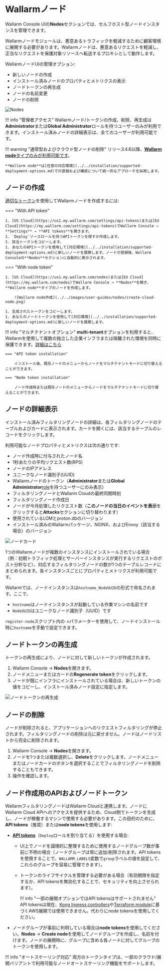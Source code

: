 # Wallarmノード

Wallarm Console UIの**Nodes**セクションでは、セルフホスト型ノードインスタンスを管理できます。

Wallarmノードモジュールは、悪意あるトラフィックを軽減するために顧客環境に展開する必要があります。Wallarmノードは、悪意あるリクエストを軽減し、正当なリクエストを保護対象リソースへ転送するプロキシとして動作します。

WallarmノードUIの管理オプション:

* 新しいノードの作成
* インストール済みノードのプロパティとメトリクスの表示
* ノードトークンの再生成
* ノードの名前変更
* ノードの削除

![Nodes](../../images/user-guides/nodes/table-nodes.png)

!!! info "管理者アクセス"
    Wallarmノード/トークンの作成、削除、再生成は**Administrator**または**Global Administrator**ロールを持つユーザーのみが利用できます。インストール済みノードの詳細表示は、全てのユーザーが利用可能です。

!!! warning "通常型およびクラウド型ノードの削除"
    リリース4.6以降、[**Wallarm node**タイプのみが利用可能です](../../updating-migrating/older-versions/what-is-new.md#unified-registration-of-nodes-in-the-wallarm-cloud-by-api-tokens)。
    
    **Wallarm node**は[任意の対応環境](../../installation/supported-deployment-options.md)での登録および構成について統一的なアプローチを採用します。

## ノードの作成

[適切なトークン](#api-and-node-tokens-for-node-creation)を使用してWallarmノードを作成するには:

=== "With API token"

    1. [US Cloud](https://us1.my.wallarm.com/settings/api-tokens)または[EU Cloud](https://my.wallarm.com/settings/api-tokens)でWallarm Console → **Settings** → **API tokens**を開きます。
    1. `Deploy`ソースロールを持つAPIトークンを探すか作成します。
    1. 該当トークンをコピーします。
    1. あなたのAPIトークンを使用して[対応環境](../../installation/supported-deployment-options.md)に新しいノードを展開します。ノードの登録後、Wallarm Consoleの**Nodes**セクションに自動的に表示されます。

=== "With node token"

    1. [US Cloud](https://us1.my.wallarm.com/nodes)または[EU Cloud](https://my.wallarm.com/nodes)でWallarm Console → **Nodes**を開き、**Wallarm node**タイプのノードを作成します。

        ![Wallarm node作成](../../images/user-guides/nodes/create-cloud-node.png)
    
    1. 生成されたトークンをコピーします。
    1. あなたのノードトークンを使用して[対応環境](../../installation/supported-deployment-options.md)に新しいノードを展開します。

!!! info "マルチテナントオプション"
    **multi-tenant**オプションを利用すると、Wallarmを使用して複数の独立した企業インフラまたは隔離された環境を同時に保護できます。[詳細はこちら](../../installation/multi-tenant/overview.md)

    === "API token installation"

        インストール後、既存ノードのメニューからノードをマルチテナントモードに切り替えることができます。

    === "Node token installation"
    
        ノード作成時または既存ノードのメニューからノードをマルチテナントモードに切り替えることができます。

## ノードの詳細表示

インストール済みフィルタリングノードの詳細は、各フィルタリングノードのテーブルおよびカードに表示されます。カードを開くには、該当するテーブルのレコードをクリックします。

利用可能なノードプロパティとメトリクスは次の通りです:

* ノード作成時に付与されたノード名
* 1秒あたりの平均リクエスト数(RPS)
* ノードのIPアドレス
* ユニークなノード識別子(UUID)
* Wallarmノードのトークン（**Administrator**または**Global Administrator**[role](../settings/users.md)を持つユーザーにのみ表示）
* フィルタリングノードとWallarm Cloudの最終同期時刻
* フィルタリングノード作成日
* ノードが今月処理したリクエスト数（**このノードの当日のイベントを表示**をクリックすると**Attacks**セクションに切り替わります）
* 使用されているLOMとproton.dbのバージョン
* インストール済みのWallarmパッケージ、NGINX、およびEnvoy（該当する場合）のバージョン

![ノードカード](../../images/user-guides/nodes/view-wallarm-node.png)

1つのWallarmノードが複数のインスタンスにインストールされている場合（例：初期トラフィック処理とサーバーインスタンスが実行するリクエストのポスト分析など）、対応するフィルタリングノードの数が1つのテーブルレコードにまとめられます。各インスタンスごとにプロパティとメトリクスが利用可能です。

Wallarmでは、ノードインスタンスは`hostname_NodeUUID`の形式で命名されます。ここで、

* `hostname`はノードインスタンスが起動している作業マシンの名前です
* `NodeUUID`はユニークなノード識別子（UUID）です

`register-node`スクリプト内の`-n`パラメーターを使用して、ノードインストール時に`hostname`を手動で設定できます。

## ノードトークンの再生成

トークンの再生成により、ノードに対して新しいトークンが作成されます。

1. Wallarm Console → **Nodes**を開きます。
2. ノードメニューまたはカードの**Regenerate token**をクリックします。
3. ノードが既にインフラにインストールされている場合は、新しいトークンの値をコピーし、インストール済みノード設定に指定します。

![ノードトークンの再生成](../../images/user-guides/nodes/generate-new-token.png)

## ノードの削除

ノードが削除されると、アプリケーションへのリクエストフィルタリングが停止されます。フィルタリングノードの削除は元に戻せません。ノードはノードリストから完全に削除されます。

1. Wallarm Console → **Nodes**を開きます。
2. ノードを1つまたは複数選択し、**Delete**をクリックします。ノードメニューまたはノードカードのボタンを選択することでフィルタリングノードを削除することもできます。
3. 操作を確認します。

## ノード作成用のAPIおよびノードトークン

WallarmフィルタリングノードはWallarm Cloudと連携します。ノードにWallarm Cloud APIへのアクセスを提供するため、Cloud側でトークンを生成し、ノードが稼働するマシンで使用する必要があります。この目的のために、**API tokens**（推奨）または**node tokens**を使用します:

* [**API tokens**](../settings/api-tokens.md)（`Deploy`ロールを割り当てる）を使用する場合:

    * UI上でノードを論理的に整理するために使用するノードグループ数が事前に不明の場合（ノードグループは常に追加/削除されます。API tokensを使用することで、`WALLARM_LABELS`変数で`group`ラベルの値を設定して、これらのグループを容易に管理できます）。
    * トークンのライフサイクルを管理する必要がある場合（有効期限を指定するか、API tokensを無効化することで、セキュリティを向上させられます）。

        !!! info "一部の展開オプションではAPI tokensはサポートされません"
            API tokensは現在、[Kong Ingress controllers](../../installation/kubernetes/kong-ingress-controller/deployment.md)や[Terraform module](../../installation/cloud-platforms/aws/terraform-module/overview.md)に基づくAWS展開では使用できません。代わりにnode tokensを使用してください。

* ノードグループが事前に判明している場合は**node tokens**を使用してください。**Nodes** → **Create node**を使用してノードグループを作成し、名前を付けます。ノードの展開時に、グループに含める各ノードに対してグループのトークンを使用します。

!!! info "オートスケーリング対応"
    両方のトークンタイプは、一部のクラウド/展開バリアントで利用可能なノードオートスケーリング機能をサポートします。